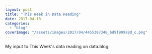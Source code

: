 ```yaml
---
layout: post
title: "This Week in Data Reading"
date: 2017-04-18
categories: 
  - "blog"
coverImage: "/assets/images/2017/04/4455387348_bd9f999a8d_o.png"
---
```


My input to This Week's data reading on data.blog
